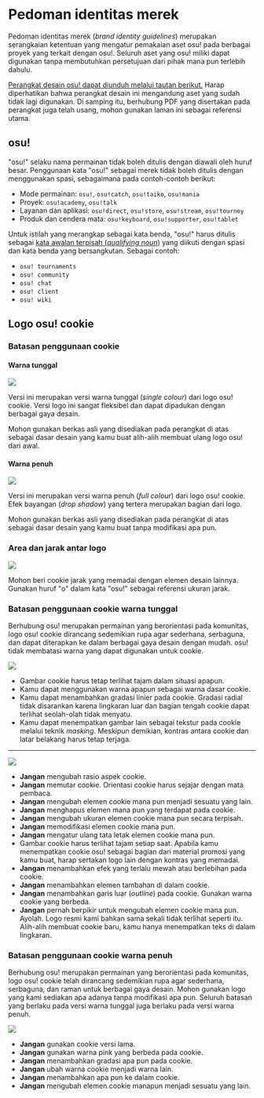 # Pedoman identitas merek

Pedoman identitas merek (*brand identity guidelines*) merupakan serangkaian ketentuan yang mengatur pemakaian aset osu! pada berbagai proyek yang terkait dengan osu!. Seluruh aset yang osu! miliki dapat digunakan tanpa membutuhkan persetujuan dari pihak mana pun terlebih dahulu.

[Perangkat desain osu! dapat diunduh melalui tautan berikut.](https://drive.google.com/file/d/1TmUot5nu49p71icz4u3G68njLAQOeQrG/view?usp=sharing) Harap diperhatikan bahwa perangkat desain ini mengandung aset yang sudah tidak lagi digunakan. Di samping itu, berhubung PDF yang disertakan pada perangkat juga telah usang, mohon gunakan laman ini sebagai referensi utama.

## osu!

"osu!" selaku nama permainan tidak boleh ditulis dengan diawali oleh huruf besar. Penggunaan kata "osu!" sebagai merek tidak boleh ditulis dengan menggunakan spasi, sebagaimana pada contoh-contoh berikut:

- Mode permainan: `osu!`, `osu!catch`, `osu!taiko`, `osu!mania`
- Proyek: `osu!academy`, `osu!talk`
- Layanan dan aplikasi: `osu!direct`, `osu!store`, `osu!stream`, `osu!tourney`
- Produk dan cendera mata: `osu!keyboard`, `osu!supporter`, `osu!tablet`

Untuk istilah yang merangkap sebagai kata benda, "osu!" harus ditulis sebagai [kata awalan terpisah (*qualifying noun*)](https://en.wikipedia.org/wiki/Noun_adjunct) yang diikuti dengan spasi dan kata benda yang bersangkutan. Sebagai contoh:

- `osu! tournaments`
- `osu! community`
- `osu! chat`
- `osu! client`
- `osu! wiki`

## Logo osu! cookie

### Batasan penggunaan cookie

#### Warna tunggal

![](img/usage-single-colour.png)

Versi ini merupakan versi warna tunggal (*single colour*) dari logo osu! cookie. Versi logo ini sangat fleksibel dan dapat dipadukan dengan berbagai gaya desain.

Mohon gunakan berkas asli yang disediakan pada perangkat di atas sebagai dasar desain yang kamu buat alih-alih membuat ulang logo osu! dari awal.

#### Warna penuh

![](img/usage-full-colour.png)

Versi ini merupakan versi warna penuh (*full colour*) dari logo osu! cookie. Efek bayangan (*drop shadow*) yang tertera merupakan bagian dari logo.

Mohon gunakan berkas asli yang disediakan pada perangkat di atas sebagai dasar desain yang kamu buat tanpa modifikasi apa pun.

### Area dan jarak antar logo

![](img/clear-space-area.png)

Mohon beri cookie jarak yang memadai dengan elemen desain lainnya. Gunakan huruf "o" dalam kata "osu!" sebagai referensi ukuran jarak.

### Batasan penggunaan cookie warna tunggal

Berhubung osu! merupakan permainan yang berorientasi pada komunitas, logo osu! cookie dirancang sedemikian rupa agar sederhana, serbaguna, dan dapat diterapkan ke dalam berbagai gaya desain dengan mudah. osu! tidak membatasi warna yang dapat digunakan untuk cookie.

![](img/restrictions-good-single.png)

- Gambar cookie harus tetap terlihat tajam dalam situasi apapun.
- Kamu dapat menggunakan warna apapun sebagai warna dasar cookie.
- Kamu dapat menambahkan gradasi linier pada cookie. Gradasi radial tidak disarankan karena lingkaran luar dan bagian tengah cookie dapat terlihat seolah-olah tidak menyatu.
- Kamu dapat menempatkan gambar lain sebagai tekstur pada cookie melalui teknik *masking*. Meskipun demikian, kontras antara cookie dan latar belakang harus tetap terjaga.

---

![](img/restrictions-bad-single.png)

- **Jangan** mengubah rasio aspek cookie.
- **Jangan** memutar cookie. Orientasi cookie harus sejajar dengan mata pembaca.
- **Jangan** mengubah elemen cookie mana pun menjadi sesuatu yang lain.
- **Jangan** menghapus elemen mana pun yang terdapat pada cookie.
- **Jangan** mengubah ukuran elemen cookie mana pun secara terpisah.
- **Jangan** memodifikasi elemen cookie mana pun.
- **Jangan** mengatur ulang tata letak elemen cookie mana pun.
- Gambar cookie harus terlihat tajam setiap saat. Apabila kamu menempatkan cookie osu! sebagai bagian dari material promosi yang kamu buat, harap sertakan logo lain dengan kontras yang memadai.
- **Jangan** menambahkan efek yang terlalu mewah atau berlebihan pada cookie.
- **Jangan** menambahkan elemen tambahan di dalam cookie.
- **Jangan** menambahkan garis luar (*outline*) pada cookie. Gunakan warna cookie yang berbeda.
- **Jangan** pernah berpikir untuk mengubah elemen cookie mana pun. Ayolah. Logo resmi kami bahkan sama sekali tidak terlihat seperti itu. Alih-alih membuat cookie baru, kamu hanya menempatkan teks di dalam lingkaran.

### Batasan penggunaan cookie warna penuh

Berhubung osu! merupakan permainan yang berorientasi pada komunitas, logo osu! cookie telah dirancang sedemikian rupa agar sederhana, serbaguna, dan raman untuk berbagai gaya desain. Mohon gunakan logo yang kami sediakan apa adanya tanpa modifikasi apa pun. Seluruh batasan yang berlaku pada versi warna tunggal juga berlaku pada versi warna penuh.

![](img/restrictions-bad-full.png)

- **Jangan** gunakan cookie versi lama.
- **Jangan** gunakan warna pink yang berbeda pada cookie.
- **Jangan** menambahkan gradasi apa pun pada cookie.
- **Jangan** ubah warna cookie menjadi warna lain.
- **Jangan** menambahkan apa pun ke dalam cookie.
- **Jangan** mengubah elemen cookie manapun menjadi sesuatu yang lain.

